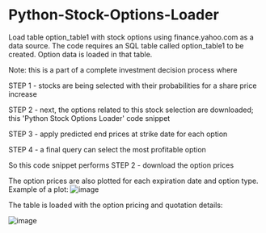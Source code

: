 # Python-Stock-Options-Loader
Load table option_table1 with stock options using finance.yahoo.com as a data source.
The code requires an SQL table called option_table1 to be created. Option data is loaded in that table.

Note: this is a part of a complete investment decision process where 

STEP 1 - stocks are being selected with their probabilities for a share price increase

STEP 2 - next, the options related to this stock selection are downloaded; this 'Python Stock Options Loader' code snippet

STEP 3 - apply predicted end prices at strike date for each option

STEP 4 - a final query can select the most profitable option


So this code snippet performs STEP 2 - download the option prices

The option prices are also plotted for each expiration date and option type. Example of a plot:
![image](https://user-images.githubusercontent.com/78446548/106661868-04871100-65a2-11eb-83fc-ecf50ae69e50.png)

The table is loaded with the option pricing and quotation details:

![image](https://user-images.githubusercontent.com/78446548/106670773-c394f980-65ad-11eb-870d-531f74ef1ad3.png)
